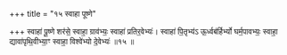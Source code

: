 +++
title = "१५ स्वाहा पूष्णे"

+++
स्वाहा॑ पू॒ष्णे शर॑से॒ स्वाहा॒ ग्राव॑भ्यः॒ स्वाहा॑ प्रतिर॒वेभ्यः॑। स्वाहा॑ पि॒तृभ्य॑ऽ ऊ॒र्ध्वब॑र्हिर्भ्यो घर्म॒पावभ्यः॒ स्वाहा॒ द्यावा॑पृथि॒वीभ्या॒ꣳ स्वाहा॒ विश्वे॑भ्यो दे॒वेभ्यः॑ ॥१५ ॥